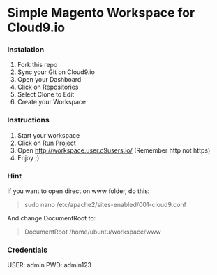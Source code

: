 # Simple Magento Workspace for Cloud9.io

### Instalation
1. Fork this repo
2. Sync your Git on Cloud9.io
3. Open your Dashboard
4. Click on Repositories
5. Select Clone to Edit
6. Create your Workspace

### Instructions 
1. Start your workspace
2. Click on Run Project
3. Open http://workspace.user.c9users.io/ (Remember http not https)
4. Enjoy ;)

### Hint
If you want to open direct on www folder, do this:
> sudo nano /etc/apache2/sites-enabled/001-cloud9.conf

And change DocumentRoot to:
> DocumentRoot /home/ubuntu/workspace/www

### Credentials 
USER: admin
PWD: admin123
